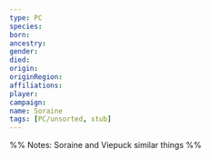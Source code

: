 ```yaml
---
type: PC
species:
born:
ancestry:
gender:
died:
origin:
originRegion:
affiliations:
player:
campaign:
name: Soraine
tags: [PC/unsorted, stub]
---
```


%%
Notes:
Soraine and Viepuck similar things
%%